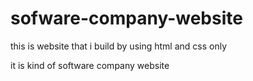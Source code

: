 # sofware-company-website

this is website that i build by using html and css only

it is kind of software company website
